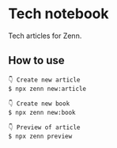 # Tech notebook

Tech articles for Zenn.

## How to use

```
👇 Create new article
$ npx zenn new:article

👇 Create new book
$ npx zenn new:book

👇 Preview of article
$ npx zenn preview
```
